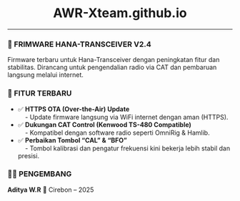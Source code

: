 <h1 align="center">AWR-Xteam.github.io</h1>
<hr>

<h3>📡 FRIMWARE HANA-TRANSCEIVER V2.4</h3>
<p>
Firmware terbaru untuk Hana-Transceiver dengan peningkatan fitur dan stabilitas. Dirancang untuk pengendalian radio via CAT dan pembaruan langsung melalui internet.
</p>

<h3>🚀 FITUR TERBARU</h3>

<ul>
  <li>✅ <strong>HTTPS OTA (Over-the-Air) Update</strong><br>
  &nbsp;&nbsp;&nbsp;&nbsp;- Update firmware langsung via WiFi internet dengan aman (HTTPS).</li>

  <li>✅ <strong>Dukungan CAT Control (Kenwood TS-480 Compatible)</strong><br>
  &nbsp;&nbsp;&nbsp;&nbsp;- Kompatibel dengan software radio seperti OmniRig & Hamlib.</li>

  <li>✅ <strong>Perbaikan Tombol “CAL” & “BFO”</strong><br>
  &nbsp;&nbsp;&nbsp;&nbsp;- Tombol kalibrasi dan pengatur frekuensi kini bekerja lebih stabil dan presisi.</li>
</ul>

<h3>👨‍💻 PENGEMBANG</h3>
<p>
<strong>Aditya W.R</strong> 📍 Cirebon – 2025<br>
</p>
